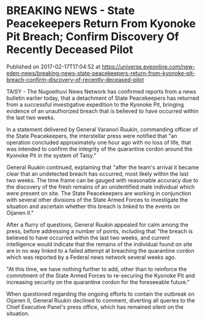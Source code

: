 # BREAKING NEWS - State Peacekeepers Return From Kyonoke Pit Breach; Confirm Discovery Of Recently Deceased Pilot
Published on 2017-02-17T17:04:52 at https://universe.eveonline.com/new-eden-news/breaking-news-state-peacekeepers-return-from-kyonoke-pit-breach-confirm-discovery-of-recently-deceased-pilot

TAISY - The Nugoeihuvi News Network has confirmed reports from a news bulletin earlier today, that a detachment of State Peacekeepers has returned from a successful investigative expedition to the Kyonoke Pit, bringing evidence of an unauthorized breach that is believed to have occurred within the last two weeks.

In a statement delivered by General Varanori Ruukin, commanding officer of the State Peacekeepers, the interstellar press were notified that "an operation concluded approximately one hour ago with no loss of life, that was intended to confirm the integrity of the quarantine cordon around the Kyonoke Pit in the system of Taisy."

General Ruukin continued, explaining that "after the team's arrival it became clear that an undetected breach has occurred, most likely within the last two weeks. The time frame can be gauged with reasonable accuracy due to the discovery of the fresh remains of an unidentified male individual which were present on site. The State Peacekeepers are working in conjunction with several other divisions of the State Armed Forces to investigate the situation and ascertain whether this breach is linked to the events on Oijanen II."

After a flurry of questions, General Ruukin appealed for calm among the press, before addressing a number of points, including that "the breach is believed to have occurred within the last two weeks, and current intelligence would indicate that the remains of the individual found on site are in no way linked to a failed attempt at breaching the quarantine cordon which was reported by a Federal news network several weeks ago.

"At this time, we have nothing further to add, other than to reinforce the commitment of the State Armed Forces to re-securing the Kyonoke Pit and increasing security on the quarantine cordon for the foreseeable future."

When questioned regarding the ongoing efforts to contain the outbreak on Oijanen II, General Ruukin declined to comment, diverting all queries to the Chief Executive Panel's press office, which has remained silent on the situation.
